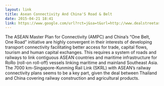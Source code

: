 ```yaml
---
layout: link
title: Asean Connectivity And China'S Road & Belt
date: 2015-04-21 18:41
link: https://www.google.com/url?rct=j&sa=t&url=http://www.dealstreetasia.com/stories/asean-set-for-a-possible-infrastructure-boom-5310/&ct=ga&cd=CAIyGjViYmU2NjA0ZDVjOTU4NmY6Y29tOmVuOlNH&usg=AFQjCNFyWVaYfF6mr08WDxB_LWeHNUOW0w
---
```


The ASEAN Master Plan for Connectivity (AMPC) and China’s “One Belt, One Road” initiative  are highly convergent in their interests of developing transport connectivity facilitating better access for trade, capital flows, tourism and human capital exchanges. This requires a system of roads and railways to link contiguous ASEAN countries and maritime infrastructure for RoRo (roll-on roll-off) vessels linking maritime and mainland Southeast Asia.
The 7000 km-Singapore-Kunming Rail Link (SKRL) with ASEAN’s railway connectivity plans seems to be a key part, given the deal between Thailand and China covering railway construction and agricultural products.

